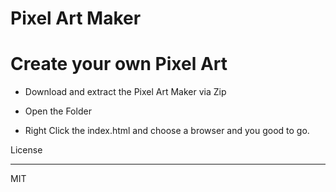 # Pixel Art Maker







# Create your own Pixel Art

   -  Download and extract the Pixel Art Maker via Zip

   -  Open the Folder

   -  Right Click the index.html and choose a browser and you good to go.







License

----



MIT
